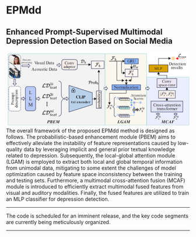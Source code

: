 # EPMdd
## Enhanced Prompt-Supervised Multimodal Depression Detection Based on Social Media

![image](img/overview.jpg)
The overall framework of the proposed EPMdd method is designed as follows. The probabilistic-based enhancement module (PBEM) aims to effectively alleviate the instability of feature representations caused by low-quality data by leveraging implicit and general prior textual knowledge related to depression. Subsequently, the local-global attention module (LGAM) is employed to extract both local and global temporal information from unimodal data, mitigating to some extent the challenges of model optimization caused by feature space inconsistency between the training and testing sets. Furthermore, a multimodal cross-attention fusion (MCAF) module is introduced to efficiently extract multimodal fused features from visual and auditory modalities. Finally, the fused features are utilized to train an MLP classifier for depression detection.

---

The code is scheduled for an imminent release, and the key code segments are currently being meticulously organized. 

---
